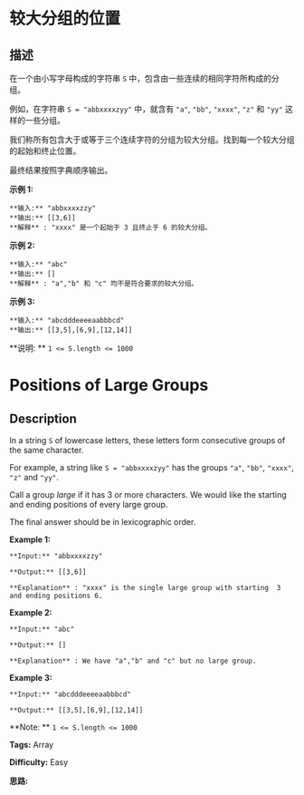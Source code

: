 # 较大分组的位置

## 描述

在一个由小写字母构成的字符串 `S` 中，包含由一些连续的相同字符所构成的分组。

例如，在字符串 `S = "abbxxxxzyy"` 中，就含有 `"a"`, `"bb"`, `"xxxx"`, `"z"` 和 `"yy"` 这样的一些分组。

我们称所有包含大于或等于三个连续字符的分组为较大分组。找到每一个较大分组的起始和终止位置。

最终结果按照字典顺序输出。

**示例  1:**

    
    
    **输入:** "abbxxxxzzy"
    **输出:** [[3,6]]
    **解释** : "xxxx" 是一个起始于 3 且终止于 6 的较大分组。
    

**示例 2:**

    
    
    **输入:** "abc"
    **输出:** []
    **解释** : "a","b" 和 "c" 均不是符合要求的较大分组。
    

**示例 3:**

    
    
    **输入:** "abcdddeeeeaabbbcd"
    **输出:** [[3,5],[6,9],[12,14]]

**说明:  ** `1 <= S.length <= 1000`



# Positions of Large Groups

## Description



In a string `S` of lowercase letters, these letters form consecutive groups of the same character.

For example, a string like `S = "abbxxxxzyy"` has the groups `"a"`, `"bb"`, `"xxxx"`, `"z"` and `"yy"`.

Call a group _large_ if it has 3 or more characters.  We would like the starting and ending positions of every large group.

The final answer should be in lexicographic order.



**Example 1:**

    
    
    **Input:** "abbxxxxzzy"
    **Output:** [[3,6]]
    **Explanation** : "xxxx" is the single large group with starting  3 and ending positions 6.
    

**Example 2:**

    
    
    **Input:** "abc"
    **Output:** []
    **Explanation** : We have "a","b" and "c" but no large group.
    

**Example 3:**

    
    
    **Input:** "abcdddeeeeaabbbcd"
    **Output:** [[3,5],[6,9],[12,14]]



**Note:  ** `1 <= S.length <= 1000`


**Tags:** Array

**Difficulty:** Easy

**思路:**

